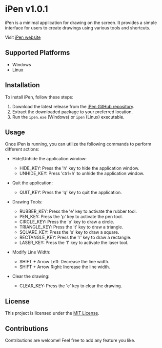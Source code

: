# iPen v1.0.1

iPen is a minimal application for drawing on the screen. It provides a simple interface for users to create drawings using various tools and shortcuts.

Visit [iPen website](https://ipen.netlify.app/)

## Supported Platforms
- Windows
- Linux

## Installation
To install iPen, follow these steps:
1. Download the latest release from the [iPen GitHub repository](https://github.com/borecjeborec1/ipen).
2. Extract the downloaded package to your preferred location.
3. Run the `ipen.exe` (Windows) or `ipen` (Linux) executable.

## Usage
Once iPen is running, you can utilize the following commands to perform different actions:

- Hide/Unhide the application window:
  - HIDE_KEY: Press the 'h' key to hide the application window.
  - UNHIDE_KEY: Press 'ctrl+h' to unhide the application window.

- Quit the application:
  - QUIT_KEY: Press the 'q' key to quit the application.

- Drawing Tools:
  - RUBBER_KEY: Press the 'e' key to activate the rubber tool.
  - PEN_KEY: Press the 'p' key to activate the pen tool.
  - CIRCLE_KEY: Press the 'o' key to draw a circle.
  - TRIANGLE_KEY: Press the 't' key to draw a triangle.
  - SQUARE_KEY: Press the 's' key to draw a square.
  - RECTANGLE_KEY: Press the 'r' key to draw a rectangle.
  - LASER_KEY: Press the 'l' key to activate the laser tool.

- Modify Line Width:
  - SHIFT + Arrow Left: Decrease the line width.
  - SHIFT + Arrow Right: Increase the line width.

- Clear the drawing:
  - CLEAR_KEY: Press the 'c' key to clear the drawing.

## License
This project is licensed under the [MIT License](LICENSE).

## Contributions
Contributions are welcome! Feel free to add any feature you like.


